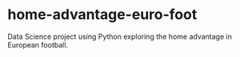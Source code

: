 # home-advantage-euro-foot
Data Science project using Python exploring the home advantage in European football.
